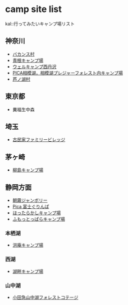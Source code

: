 # camp site list  

kal::行ってみたいキャンプ場リスト

## 神奈川
- [バカンス村](http://www7a.biglobe.ne.jp/~bakansumura/)
- [青根キャンプ場](http://aonecamp.jp/)
- [ウェルキャンプ西丹沢](https://well-camp.com/post20180607004/)
- [PICA相模湖，相模湖プレジャーフォレスト内キャンプ場](https://www.pica-resort.jp/paddington/)
- [芦ノ湖村](https://campmura.com/)


## 東京都
- 糞福生中森　

## 埼玉
- [古民家ファミリービレッジ](http://kominka-camp.com/)

## 茅ヶ崎
- [柳島キャンプ場](https://yc.tsukahara-li.co.jp/)

## 静岡方面
- [朝霧ジャンボリー](http://asagiri-camp.net/)
- [Pica 富士ぐりんぱ](https://www.pica-resort.jp/grinpa/)
- [ほったらかしキャンプ場](https://hottarakashicamp.com/)
- [ふもっとっぱらキャンプ場](https://fumotoppara.net/)

### 本栖湖
- [洪庵キャンプ場](https://kouan-motosuko.com/)

### 西湖
- [湖畔キャンプ場](https://saikohan.com/)

### 山中湖
- [小田急山中湖フォレストコテージ](http://www.odakyu-forest.com/)